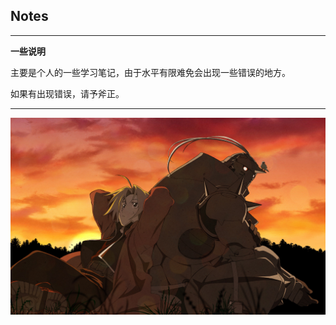 ## Notes

---

**一些说明**

主要是个人的一些学习笔记，由于水平有限难免会出现一些错误的地方。

如果有出现错误，请予斧正。

---




![](images/jya.jpg)

